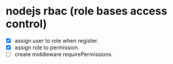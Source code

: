 # nodejs rbac (role bases access control)

- [x] assign user to role when register.
- [x] assign role to permission.
- [ ] create middleware requirePermissions.